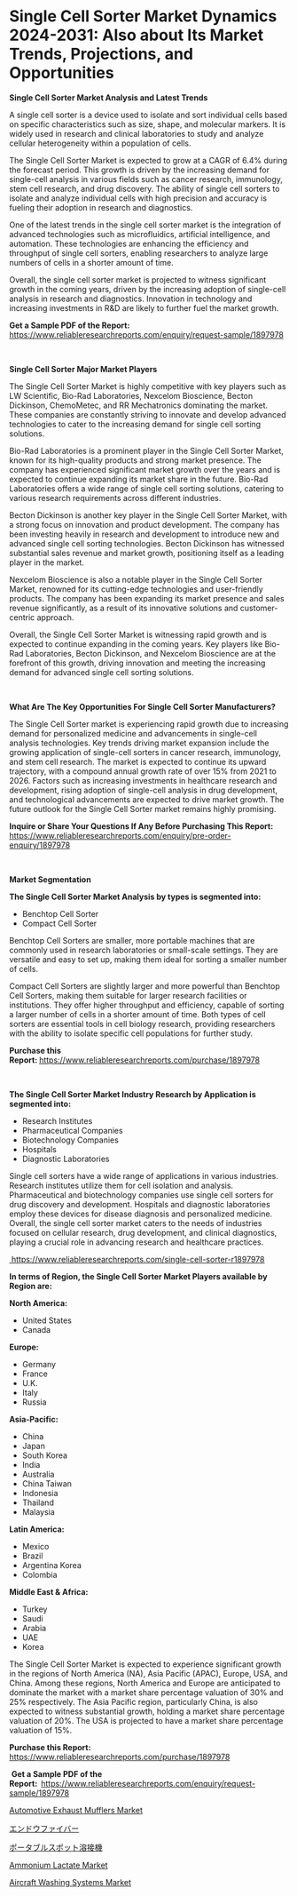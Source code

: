 <p><h1>Single Cell Sorter Market Dynamics 2024-2031: Also about Its Market Trends, Projections, and Opportunities</h1></p><p><strong>Single Cell Sorter Market Analysis and Latest Trends</strong></p>
<p><p>A single cell sorter is a device used to isolate and sort individual cells based on specific characteristics such as size, shape, and molecular markers. It is widely used in research and clinical laboratories to study and analyze cellular heterogeneity within a population of cells.</p><p>The Single Cell Sorter Market is expected to grow at a CAGR of 6.4% during the forecast period. This growth is driven by the increasing demand for single-cell analysis in various fields such as cancer research, immunology, stem cell research, and drug discovery. The ability of single cell sorters to isolate and analyze individual cells with high precision and accuracy is fueling their adoption in research and diagnostics.</p><p>One of the latest trends in the single cell sorter market is the integration of advanced technologies such as microfluidics, artificial intelligence, and automation. These technologies are enhancing the efficiency and throughput of single cell sorters, enabling researchers to analyze large numbers of cells in a shorter amount of time.</p><p>Overall, the single cell sorter market is projected to witness significant growth in the coming years, driven by the increasing adoption of single-cell analysis in research and diagnostics. Innovation in technology and increasing investments in R&D are likely to further fuel the market growth.</p></p>
<p><strong>Get a Sample PDF of the Report:&nbsp;</strong> <a href="https://www.reliableresearchreports.com/enquiry/request-sample/1897978">https://www.reliableresearchreports.com/enquiry/request-sample/1897978</a></p>
<p>&nbsp;</p>
<p><strong>Single Cell Sorter Major Market Players</strong></p>
<p><p>The Single Cell Sorter Market is highly competitive with key players such as LW Scientific, Bio-Rad Laboratories, Nexcelom Bioscience, Becton Dickinson, ChemoMetec, and RR Mechatronics dominating the market. These companies are constantly striving to innovate and develop advanced technologies to cater to the increasing demand for single cell sorting solutions.</p><p>Bio-Rad Laboratories is a prominent player in the Single Cell Sorter Market, known for its high-quality products and strong market presence. The company has experienced significant market growth over the years and is expected to continue expanding its market share in the future. Bio-Rad Laboratories offers a wide range of single cell sorting solutions, catering to various research requirements across different industries.</p><p>Becton Dickinson is another key player in the Single Cell Sorter Market, with a strong focus on innovation and product development. The company has been investing heavily in research and development to introduce new and advanced single cell sorting technologies. Becton Dickinson has witnessed substantial sales revenue and market growth, positioning itself as a leading player in the market.</p><p>Nexcelom Bioscience is also a notable player in the Single Cell Sorter Market, renowned for its cutting-edge technologies and user-friendly products. The company has been expanding its market presence and sales revenue significantly, as a result of its innovative solutions and customer-centric approach.</p><p>Overall, the Single Cell Sorter Market is witnessing rapid growth and is expected to continue expanding in the coming years. Key players like Bio-Rad Laboratories, Becton Dickinson, and Nexcelom Bioscience are at the forefront of this growth, driving innovation and meeting the increasing demand for advanced single cell sorting solutions.</p></p>
<p>&nbsp;</p>
<p><strong>What Are The Key Opportunities For Single Cell Sorter Manufacturers?</strong></p>
<p><p>The Single Cell Sorter market is experiencing rapid growth due to increasing demand for personalized medicine and advancements in single-cell analysis technologies. Key trends driving market expansion include the growing application of single-cell sorters in cancer research, immunology, and stem cell research. The market is expected to continue its upward trajectory, with a compound annual growth rate of over 15% from 2021 to 2026. Factors such as increasing investments in healthcare research and development, rising adoption of single-cell analysis in drug development, and technological advancements are expected to drive market growth. The future outlook for the Single Cell Sorter market remains highly promising.</p></p>
<p><strong>Inquire or Share Your Questions If Any Before Purchasing This Report:</strong> <a href="https://www.reliableresearchreports.com/enquiry/pre-order-enquiry/1897978">https://www.reliableresearchreports.com/enquiry/pre-order-enquiry/1897978</a></p>
<p>&nbsp;</p>
<p><strong>Market Segmentation</strong></p>
<p><strong>The Single Cell Sorter Market Analysis by types is segmented into:</strong></p>
<p><ul><li>Benchtop Cell Sorter</li><li>Compact Cell Sorter</li></ul></p>
<p><p>Benchtop Cell Sorters are smaller, more portable machines that are commonly used in research laboratories or small-scale settings. They are versatile and easy to set up, making them ideal for sorting a smaller number of cells. </p><p>Compact Cell Sorters are slightly larger and more powerful than Benchtop Cell Sorters, making them suitable for larger research facilities or institutions. They offer higher throughput and efficiency, capable of sorting a larger number of cells in a shorter amount of time. Both types of cell sorters are essential tools in cell biology research, providing researchers with the ability to isolate specific cell populations for further study.</p></p>
<p><strong>Purchase this Report:&nbsp;</strong><a href="https://www.reliableresearchreports.com/purchase/1897978">https://www.reliableresearchreports.com/purchase/1897978</a></p>
<p>&nbsp;</p>
<p><strong>The Single Cell Sorter Market Industry Research by Application is segmented into:</strong></p>
<p><ul><li>Research Institutes</li><li>Pharmaceutical Companies</li><li>Biotechnology Companies</li><li>Hospitals</li><li>Diagnostic Laboratories</li></ul></p>
<p><p>Single cell sorters have a wide range of applications in various industries. Research institutes utilize them for cell isolation and analysis. Pharmaceutical and biotechnology companies use single cell sorters for drug discovery and development. Hospitals and diagnostic laboratories employ these devices for disease diagnosis and personalized medicine. Overall, the single cell sorter market caters to the needs of industries focused on cellular research, drug development, and clinical diagnostics, playing a crucial role in advancing research and healthcare practices.</p></p>
<p><a href="https://www.reliableresearchreports.com/single-cell-sorter-r1897978">&nbsp;https://www.reliableresearchreports.com/single-cell-sorter-r1897978</a></p>
<p><strong>In terms of Region, the Single Cell Sorter Market Players available by Region are:</strong></p>
<p>
    <p> <strong> North America: </strong>
        <ul>
            <li>United States</li>
            <li>Canada</li>
        </ul>
        </p> 
    <p> <strong> Europe: </strong>
        <ul>
            <li>Germany</li>
            <li>France</li>
            <li>U.K.</li>
            <li>Italy</li>
            <li>Russia</li>
        </ul>
        </p> 
    <p> <strong> Asia-Pacific: </strong>
        <ul>
            <li>China</li>
            <li>Japan</li>
            <li>South Korea</li>
            <li>India</li>
            <li>Australia</li>
            <li>China Taiwan</li>
            <li>Indonesia</li>
            <li>Thailand</li>
            <li>Malaysia</li>
        </ul>
        </p> 
    <p> <strong> Latin America: </strong>
        <ul>
            <li>Mexico</li>
            <li>Brazil</li>
            <li>Argentina Korea</li>
            <li>Colombia</li>
        </ul>
        </p> 
    <p> <strong> Middle East & Africa: </strong>
        <ul>
            <li>Turkey</li>
            <li>Saudi</li>
            <li>Arabia</li>
            <li>UAE</li>
            <li>Korea</li>
        </ul>
    </p>
    </p>
<p><p>The Single Cell Sorter Market is expected to experience significant growth in the regions of North America (NA), Asia Pacific (APAC), Europe, USA, and China. Among these regions, North America and Europe are anticipated to dominate the market with a market share percentage valuation of 30% and 25% respectively. The Asia Pacific region, particularly China, is also expected to witness substantial growth, holding a market share percentage valuation of 20%. The USA is projected to have a market share percentage valuation of 15%.</p></p>
<p><strong>Purchase this Report: </strong><a href="https://www.reliableresearchreports.com/purchase/1897978">https://www.reliableresearchreports.com/purchase/1897978</a></p>
<p>&nbsp;<strong>Get a Sample PDF of the Report:&nbsp;&nbsp;</strong><a href="https://www.reliableresearchreports.com/enquiry/request-sample/1897978">https://www.reliableresearchreports.com/enquiry/request-sample/1897978</a></p>
<p><strong></strong></p>
<p><p><a href="https://www.linkedin.com/pulse/automotive-exhaust-mufflers-market-offers-provide-insightful-0qmlf?trackingId=KTvU2JErX8iUAuIoA%2BBDHQ%3D%3D">Automotive Exhaust Mufflers Market</a></p><p><a href="https://github.com/avbqbctihcbe2/Market-Research-Report-List-1/blob/main/302977122049.md">エンドウファイバー</a></p><p><a href="https://medium.com/@michaelerde565/%E3%83%9D%E3%83%BC%E3%82%BF%E3%83%96%E3%83%AB%E3%82%B9%E3%83%9D%E3%83%83%E3%83%88%E6%BA%B6%E6%8E%A5%E6%A9%9F%E5%B8%82%E5%A0%B4%E3%81%AF-%E5%B8%82%E5%A0%B4%E3%82%B7%E3%82%A7%E3%82%A2-%E3%82%B5%E3%82%A4%E3%82%BA-%E3%81%8A%E3%82%88%E3%81%B32031%E5%B9%B4%E3%81%BE%E3%81%A7%E3%81%AE%E4%BA%88%E6%B8%AC%E3%82%92%E9%87%8D%E7%82%B9%E3%81%AB%E3%81%97%E3%81%A6%E3%81%84%E3%81%BE%E3%81%99-da95bc971252">ポータブルスポット溶接機</a></p><p><a href="https://issuu.com/reportprime-2/docs/ammonium-lactate-market-size-2030.pptx">Ammonium Lactate Market</a></p><p><a href="https://github.com/changoleonlaverguenzanoexiste/Market-Research-Report-List-2/blob/main/aircraft-washing-systems-market.md">Aircraft Washing Systems Market</a></p></p>